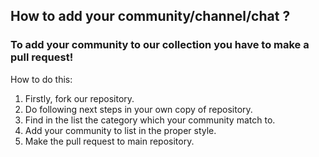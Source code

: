 ## How to add your community/channel/chat ?

### To add your community to our collection you have to make a pull request!
How to do this:

1. Firstly, fork our repository.
2. Do following next steps in your own copy of repository. 
3. Find in the list the category which your community match to.
4. Add your community to list in the proper style.
5. Make the pull request to main repository.
